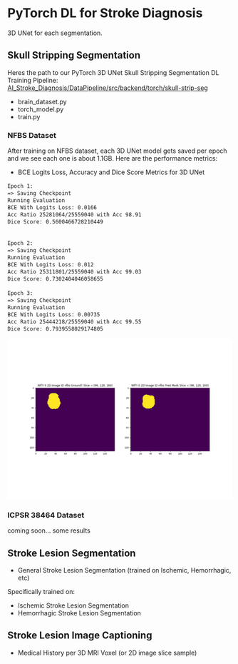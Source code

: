 # PyTorch DL for Stroke Diagnosis

3D UNet for each segmentation.

## Skull Stripping Segmentation

Heres the path to our PyTorch 3D UNet Skull Stripping Segmentation DL Training Pipeline: [AI_Stroke_Diagnosis/DataPipeline/src/backend/torch/skull-strip-seg](skull-strip-seg)

- brain_dataset.py
- torch_model.py
- train.py

### NFBS Dataset

After training on NFBS dataset, each 3D UNet model gets saved per epoch and we see each one is about 1.1GB. Here are the performance metrics:

- BCE Logits Loss, Accuracy and Dice Score Metrics for 3D UNet

~~~
Epoch 1:
=> Saving Checkpoint
Running Evaluation
BCE With Logits Loss: 0.0166
Acc Ratio 25281064/25559040 with Acc 98.91
Dice Score: 0.5600466728210449


Epoch 2:
=> Saving Checkpoint
Running Evaluation
BCE With Logits Loss: 0.012
Acc Ratio 25311801/25559040 with Acc 99.03
Dice Score: 0.7302404046058655

Epoch 3:
=> Saving Checkpoint
Running Evaluation
BCE With Logits Loss: 0.00735
Acc Ratio 25444218/25559040 with Acc 99.55
Dice Score: 0.7939558029174805
~~~

![](skull-strip-seg/saved_seg_slices/brain_ssseg_id_0_slice_48_skull_strip_seg.png)

### ICPSR 38464 Dataset

coming soon... some results

## Stroke Lesion Segmentation

- General Stroke Lesion Segmentation (trained on Ischemic, Hemorrhagic, etc)

Specifically trained on:

- Ischemic Stroke Lesion Segmentation
- Hemorrhagic Stroke Lesion Segmentation

## Stroke Lesion Image Captioning

- Medical History per 3D MRI Voxel (or 2D image slice sample)